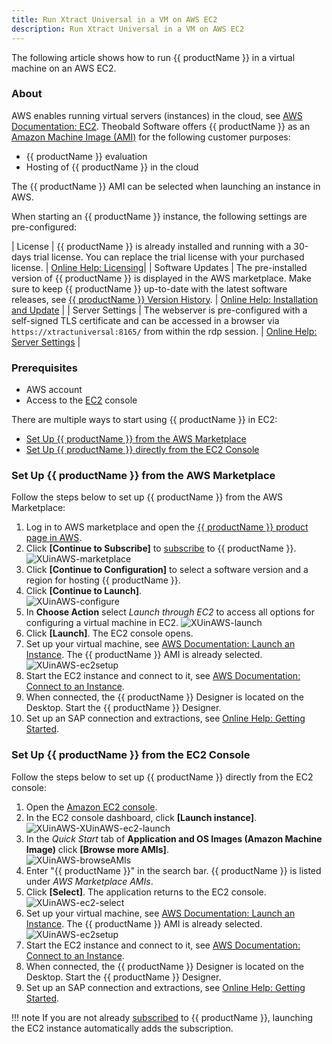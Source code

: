```yaml
---
title: Run Xtract Universal in a VM on AWS EC2
description: Run Xtract Universal in a VM on AWS EC2
---
```


The following article shows how to run {{ productName }} in a virtual machine on an AWS EC2.

### About

AWS enables running virtual servers (instances) in the cloud, see [AWS Documentation: EC2](https://docs.aws.amazon.com/AWSEC2/latest/WindowsGuide/concepts.html).
Theobald Software offers {{ productName }} as an [Amazon Machine Image (AMI)](https://docs.aws.amazon.com/AWSEC2/latest/WindowsGuide/AMIs.html) for the following customer purposes:
- {{ productName }} evaluation
- Hosting of {{ productName }} in the cloud

The {{ productName }} AMI can be selected when launching an instance in AWS.

When starting an {{ productName }} instance, the following settings are pre-configured:

| License | {{ productName }} is already installed and running with a 30-days trial license. You can replace the trial license with your purchased license. | [Online Help: Licensing](https://help.theobald-software.com/en/xtract-universal/introduction/license)|
| Software Updates | The pre-installed version of {{ productName }} is displayed in the AWS marketplace. Make sure to keep {{ productName }} up-to-date with the latest software releases, see [{{ productName }} Version History](../version-history/xtract-universal-version-history). | [Online Help: Installation and Update](https://help.theobald-software.com/en/xtract-universal/introduction/installation-and-update) |
| Server Settings | The webserver is pre-configured with a self-signed TLS certificate and can be accessed in a browser via ``https://xtractuniversal:8165/`` from within the rdp session. | [Online Help: Server Settings](https://help.theobald-software.com/en/xtract-universal/security/server-security) |

### Prerequisites

- AWS account
- Access to the [EC2](https://docs.aws.amazon.com/AWSEC2/latest/WindowsGuide/concepts.html) console

There are multiple ways to start using {{ productName }} in EC2:
- [Set Up {{ productName }} from the AWS Marketplace](#set-up-xtract-universal-from-the-aws-marketplace)
- [Set Up {{ productName }} directly from the EC2 Console](#set-up-xtract-universal-from-the-ec2-console)

### Set Up {{ productName }} from the AWS Marketplace

Follow the steps below to set up {{ productName }} from the AWS Marketplace:

1. Log in to AWS marketplace and open the [{{ productName }} product page in AWS](https://aws.amazon.com/marketplace/pp/prodview-anarfo2osmhl4?sr=0-1&ref_=beagle&applicationId=AWSMPContessa#pdp-reviews).
2. Click **[Continue to Subscribe]** to [subscribe](https://docs.aws.amazon.com/marketplace/latest/buyerguide/buyer-ami-contracts.html) to {{ productName }}.<br>
![XUinAWS-marketplace](../assets/images/xu/articles/XUinAWS-marketplace.png)
3. Click **[Continue to Configuration]** to select a software version and a region for hosting {{ productName }}.
4. Click **[Continue to Launch]**. <br>
![XUinAWS-configure](../assets/images/xu/articles/XUinAWS-configure.png)
5. In **Choose Action** select *Launch through EC2* to access all options for configuring a virtual machine in EC2. 
![XUinAWS-launch](../assets/images/xu/articles/XUinAWS-launch.png)
6. Click **[Launch]**. The EC2 console opens.
7. Set up your virtual machine, see [AWS Documentation: Launch an Instance](https://docs.aws.amazon.com/AWSEC2/latest/WindowsGuide/EC2_GetStarted.html#ec2-launch-instance).
The {{ productName }} AMI is already selected.<br>
![XUinAWS-ec2setup](../assets/images/xu/articles/XUinAWS-ec2setup.png)
8. Start the EC2 instance and connect to it, see [AWS Documentation: Connect to an Instance](https://docs.aws.amazon.com/AWSEC2/latest/WindowsGuide/EC2_GetStarted.html#ec2-connect-to-instance-windows).
9. When connected, the {{ productName }} Designer is located on the Desktop. Start the {{ productName }} Designer.
10. Set up an SAP connection and extractions, see [Online Help: Getting Started](https://help.theobald-software.com/en/xtract-universal/getting-started/connect-designer-with-server).

### Set Up {{ productName }} from the EC2 Console

Follow the steps below to set up {{ productName }} directly from the EC2 console:

1. Open the [Amazon EC2 console](https://console.aws.amazon.com/ec2/).
2. In the EC2 console dashboard, click **[Launch instance]**.<br>
![XUinAWS-XUinAWS-ec2-launch](../assets/images/xu/articles/XUinAWS-ec2-launch.png)
3. In the *Quick Start* tab of **Application and OS Images (Amazon Machine Image)** click **[Browse more AMIs]**. <br>
![XUinAWS-browseAMIs](../assets/images/xu/articles/XUinAWS-browseAMIs.png)
4. Enter "{{ productName }}" in the search bar. {{ productName }} is listed under *AWS Marketplace AMIs*.
5. Click **[Select]**. The application returns to the EC2 console.<br>
![XUinAWS-ec2-select](../assets/images/xu/articles/XUinAWS-ec2-select.png)
6. Set up your virtual machine, see [AWS Documentation: Launch an Instance](https://docs.aws.amazon.com/AWSEC2/latest/WindowsGuide/EC2_GetStarted.html#ec2-launch-instance).
The {{ productName }} AMI is already selected.<br>
![XUinAWS-ec2setup](../assets/images/xu/articles/XUinAWS-ec2setup.png)
7. Start the EC2 instance and connect to it, see [AWS Documentation: Connect to an Instance](https://docs.aws.amazon.com/AWSEC2/latest/WindowsGuide/EC2_GetStarted.html#ec2-connect-to-instance-windows).
8. When connected, the {{ productName }} Designer is located on the Desktop. Start the {{ productName }} Designer.
9. Set up an SAP connection and extractions, see [Online Help: Getting Started](https://help.theobald-software.com/en/xtract-universal/getting-started/connect-designer-with-server).

!!! note
    If you are not already [subscribed](https://docs.aws.amazon.com/marketplace/latest/buyerguide/buyer-ami-contracts.html) to {{ productName }}, launching the EC2 instance automatically adds the subscription.
